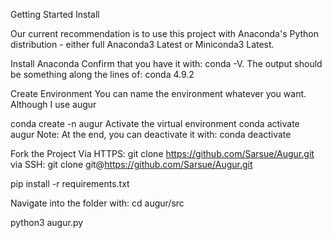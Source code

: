 Getting Started
Install

Our current recommendation is to use this project with Anaconda's Python distribution - either full Anaconda3 Latest or Miniconda3 Latest. 

Install Anaconda
Confirm that you have it with: conda -V. The output should be something along the lines of: conda 4.9.2

Create Environment
You can name the environment whatever you want. Although I use augur

conda create -n augur 
Activate the virtual environment
conda activate augur
Note: At the end, you can deactivate it with: conda deactivate

Fork the Project
Via HTTPS: git clone https://github.com/Sarsue/Augur.git
via SSH: git clone git@https://github.com/Sarsue/Augur.git

pip install -r requirements.txt

Navigate into the folder with: cd augur/src

python3 augur.py


